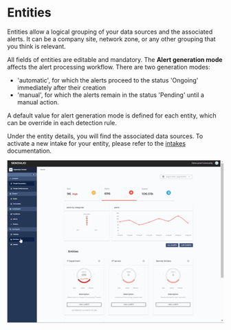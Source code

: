 # Entities

Entities allow a logical grouping of your data sources and the associated alerts.  It can be a company site, network zone, or any other grouping that you think is relevant.

All fields of entities are editable and mandatory. The **Alert generation mode** affects the alert processing workflow. There are two generation modes:

- 'automatic', for which the alerts proceed to the status 'Ongoing' immediately after their creation
- 'manual', for which the alerts remain in the status 'Pending' until a manual action.

A default value for alert generation mode is defined for each entity, which can be override in each detection rule.

Under the entity details, you will find the associated data sources. To activate a new intake for your entity, please refer to the [intakes](intakes.md) documentation.

![Entity Management](../assets/operation_center/entities.gif)
